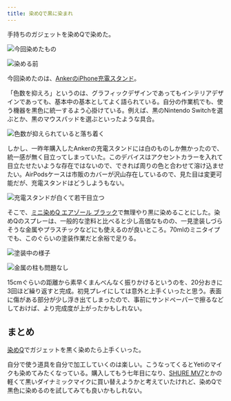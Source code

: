 ```yaml
---
title: 染めQで黒に染まれ
---
```

手持ちのガジェットを染めQで染めた。

![](https://lh6.googleusercontent.com/XQHM2PSxcglCUnLM1g4Z_U7z9wa1obA92ksEp4fyGc78Z6FiVbB_TVsJsRFMVkiUMH-roSfFcvpXrmocir2h-dVAfmFPFYB4cMBeEMZz4o9eMdCvnW90HhAmogkWlze9aZErUJEQL_S6cpvufjyCi7GSCW0eAFdtDZor0K3XdL6rQ0v0eVt6flnx "今回染めたもの")

![](https://lh4.googleusercontent.com/yUSXfHVY2qFJA4OaqfIF4L7fdQFa6kZCcAujShYAAhv5wOoNNl761Clf_TikQx_bVaAPc4_dbFz0C7FxaFBrvleRLBPuFT0IUfEI8E_hcgVusfO8jnjlol0t6043Er16O1qSTJ5tFuye0pEpOtlQo4t5IMvmZk2k9WZ9FHmm3DjYD4kwior8WLOh "染める前")

今回染めたのは、[AnkerのiPhone充電スタンド](https://r7kamura.com/articles/2021-09-06-anker-iphone-stand)。

「色数を抑えろ」というのは、グラフィックデザインであってもインテリアデザインであっても、基本中の基本としてよく語られている。自分の作業机でも、使う機器を黒色に統一するよう心掛けている。例えば、黒のNintendo Switchを選ぶとか、黒のマウスパッドを選ぶといったような具合。

![](https://lh4.googleusercontent.com/57LbeVBIYn_NUtGWgx4SE3oMPfALK1x1fKy3RFUJkWpdB5hBJWA4q-xPWQTWd6WfPzCsVsyoKuumuQyl7T0QuihYDah0z-9RKGUzv3Xrb3tflbxs3WLHldeVpkopEfSfmF6JUwL_TsnchnoSIqO9q1uhTj0u7ZWomkFxPTlZQ2cxPF66pe8SBsPY "色数が抑えられていると落ち着く")

しかし、一昨年購入したAnkerの充電スタンドには白のものしか無かったので、統一感が無く目立ってしまっていた。このデバイスはアクセントカラーを入れて目立たせたいような存在ではないので、できれば周りの色と合わせて溶け込ませたい。AirPodsケースは市販のカバーが沢山存在しているので、見た目は変更可能だが、充電スタンドはどうしようもない。

![](https://lh5.googleusercontent.com/iFmT6xNXHK2UqNr0gSDN75g6_mt6OAFAvq0ZVBE0pNKFwCMPaSTpVpws-0wragDk70QWWALwAviONUY-vAFNXHNXp0c9WJHYC27R78o2u3hQ8zjEbo8H1ppVo1ogkATIXp_DEOeI1fDFQDCUaGvdnFpromfOw6KSek2612dYw0vGrq5Qu7V0Wbed "充電スタンドが白くて若干目立つ")

そこで、[ミニ染めQ エアゾール ブラック](https://www.amazon.co.jp/dp/B003QMFUKO)で無理やり黒に染めることにした。染めQのスプレーは、一般的な塗料と比べると少し高価なものの、一見塗装しづらそうな金属やプラスチックなどにも使えるのが良いところ。70mlのミニタイプでも、このぐらいの塗装作業だと余裕で足りる。

![](https://lh5.googleusercontent.com/0FiE0H4Fpts8nKaZlmx7xywtIhNjPctAuXPOq397Gcm-tjZR--7SsXtcwjEtDpPrNIaV1BgFEslqLAhUqlUaykSHNBLmS1a2KGAisYTMnzSf7Rl3MFRByjkZFK8PaSmdSelclpf59ioEettWlWeXnpApEEJ3ZnQjAu6U_TosWqS8u1IVOvQjy_E9 "塗装中の様子")

![](https://lh4.googleusercontent.com/XPpMAJd4eFZJYecOfD5tkxbxTe4zAnO9nU0sTLevMHo6oy7_xZshVW-pvGn5NNAjez0-mcpCfhPnoS290r-xWnt7tiRWWftndKMKKzIZZ5VP00yCBJ9Hgykou7N2BOKwxPlD68_MFKidjuEABcE0tlh-2-7lzvJhkHlQcfHQQ09gWOXBYpkW4tEI "金属の柱も問題なし")

15cmぐらいの距離から素早くまんべんなく振りかけるというのを、20分おきに3回ほど繰り返すと完成。初見プレイにしては意外と上手くいったと思う。表面に傷がある部分が少し浮き出てしまったので、事前にサンドペーパーで擦るなどしておけば、より完成度が上がったかもしれない。

まとめ
---

[染めQ](https://www.amazon.co.jp/dp/B003QMFUKO)でガジェットを黒く染めたら上手くいった。

自分で使う道具を自分で加工していくのは楽しい。こうなってくるとYetiのマイクも染めてみたくなっている。購入してもう七年目になり、[SHURE MV7](https://www.amazon.co.jp/dp/B08KY7G1GV)とかの軽くて黒いダイナミックマイクに買い替えようかと考えていたけれど、染めQで黒色に染めるのを試してみても良いかもしれない。
